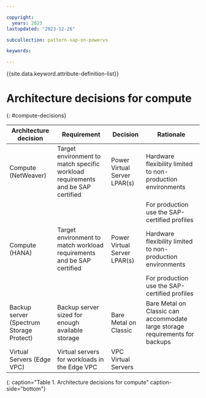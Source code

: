 ```yaml
---

copyright:
  years: 2023
lastupdated: "2023-12-26"

subcollection: pattern-sap-on-powervs

keywords:

---
```


{{site.data.keyword.attribute-definition-list}}

# Architecture decisions for compute
{: #compute-decisions}

| **Architecture decision**                | **Requirement**                                                                 | **Decision**                 | **Rationale**                                                                    |
|-|-|-|-|
| Compute (NetWeaver)                      | Target environment to match specific workload requirements and be SAP certified | Power Virtual Server LPAR(s) |Hardware flexibility limited to non-production environments
|                                          |                                                                                 |                              |For production use the SAP-certified profiles                                |
| Compute (HANA)                                  | Target environment to match workload requirements and be SAP certified          | Power Virtual Server LPAR(s) |Hardware flexibility limited to non-production environments
|                                   |                                                                                 |                              |For production use the SAP-certified profiles                                |
| Backup server (Spectrum Storage Protect) | Backup server sized for enough available storage                                | Bare Metal on Classic        |Bare Metal on Classic can accommodate large storage requirements for backups |
| Virtual Servers (Edge VPC)               | Virtual servers for workloads in the Edge VPC                                   | VPC Virtual Servers          |                                                                                  |
{: caption="Table 1. Architecture decisions for compute" caption-side="bottom"}
